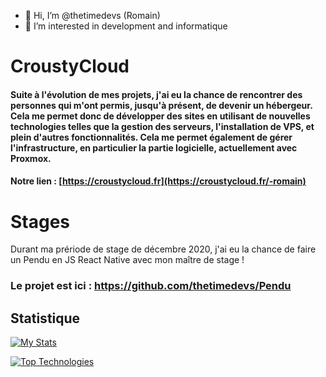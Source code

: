 - 👋 Hi, I’m @thetimedevs (Romain)
- 👀 I’m interested in development and informatique

# CroustyCloud

#### Suite à l'évolution de mes projets, j'ai eu la chance de rencontrer des personnes qui m'ont permis, jusqu'à présent, de devenir un hébergeur. Cela me permet donc de développer des sites en utilisant de nouvelles technologies telles que la gestion des serveurs, l'installation de VPS, et plein d'autres fonctionnalités. Cela me permet également de gérer l'infrastructure, en particulier la partie logicielle, actuellement avec Proxmox.

#### Notre lien : [https://croustycloud.fr](https://croustycloud.fr/-romain)

# Stages

Durant ma prériode de stage de décembre 2020, j'ai eu la chance de faire un Pendu en JS React Native avec mon maître de stage !

### Le projet est ici : https://github.com/thetimedevs/Pendu



## Statistique

[![My Stats](https://github-readme-stats.vercel.app/api?username=thetimedevs&show_icons=true&theme=tokyonight)](https://github.com/anuraghazra/github-readme-stats)

[![Top Technologies](https://github-readme-stats.vercel.app/api/top-langs/?username=thetimedevs&langs_count=3&theme=tokyonight)](https://github.com/anuraghazra/github-readme-stats)
